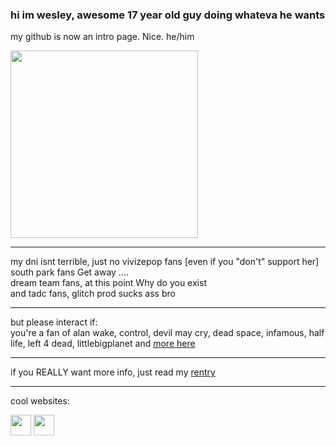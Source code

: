 ### hi im wesley, awesome 17 year old guy doing whateva he wants
my github is now an intro page. Nice. he/him

<img src="https://files.catbox.moe/0hjdbd.gif" width="300"/>

------------------------------------------------------------------------------------------------------------------------------------


my dni isnt terrible, just no vivizepop fans [even if you "don't" support her]
</br>south park fans Get away ....
</br>dream team fans, at this point Why do you exist
</br>and tadc fans, glitch prod sucks ass bro

------------------------------------------------------------------

but please interact if:
</br> you're a fan of alan wake, control, devil may cry, dead space, infamous, half life, left 4 dead, littlebigplanet and <a href="https://rentry.co/thedarkplace">more here</a>

------------------------------------------------------------------

if you REALLY want more info, just read my <a href="https://rentry.co/nightsprings">rentry</a>

------------------------------------------------------------------

cool websites:

<a href="https://smokepowered.com"><img src="http://smokepowered.com/smoke.gif" height="33"/></a> 
<a href="https://epicblazed.com"><img src="http://smokepowered.com/EpicBlazedButton.png" height="33"/></a>
